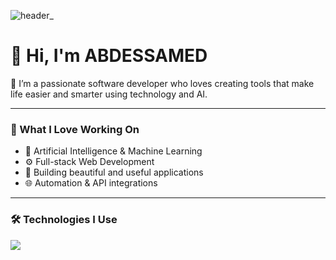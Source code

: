 ![header_](https://github.com/user-attachments/assets/e8805ffb-78e4-4c6e-84ef-c6aa55e4e134)

# 👋 Hi, I'm ABDESSAMED

🚀 I’m a passionate software developer who loves creating tools that make life easier and smarter using technology and AI.

---

### 🤖 What I Love Working On

- 🧠 Artificial Intelligence & Machine Learning
- ⚙️ Full-stack Web Development
- 📱 Building beautiful and useful applications
- 🌐 Automation & API integrations

---

### 🛠️ Technologies I Use

<p align="left">
  <img src="https://skillicons.dev/icons?i=laravel,vue,python,js,php,mysql,html,css,git,github" />
</p>





